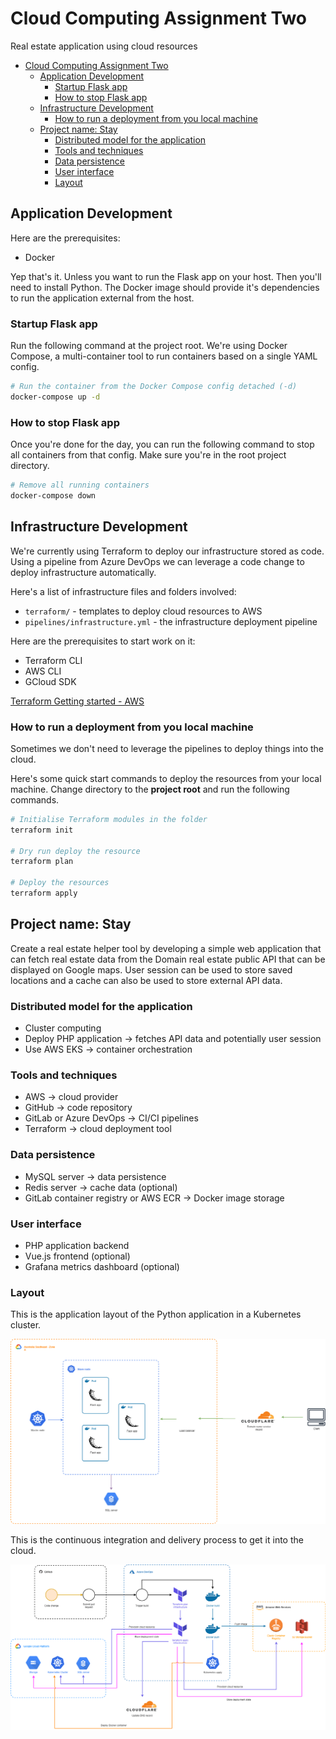 # Cloud Computing Assignment Two

Real estate application using cloud resources

- [Cloud Computing Assignment Two](#cloud-computing-assignment-two)
  - [Application Development](#application-development)
    - [Startup Flask app](#startup-flask-app)
    - [How to stop Flask app](#how-to-stop-flask-app)
  - [Infrastructure Development](#infrastructure-development)
    - [How to run a deployment from you local machine](#how-to-run-a-deployment-from-you-local-machine)
  - [Project name: Stay](#project-name-stay)
    - [Distributed model for the application](#distributed-model-for-the-application)
    - [Tools and techniques](#tools-and-techniques)
    - [Data persistence](#data-persistence)
    - [User interface](#user-interface)
    - [Layout](#layout)

## Application Development

Here are the prerequisites:

- Docker

Yep that's it. Unless you want to run the Flask app on your host. Then you'll need to install Python. The Docker image should provide it's dependencies to run the application external from the host.

### Startup Flask app

Run the following command at the project root. We're using Docker Compose, a multi-container tool to run containers based on a single YAML config.

```bash
# Run the container from the Docker Compose config detached (-d)
docker-compose up -d
```

### How to stop Flask app

Once you're done for the day, you can run the following command to stop all containers from that config. Make sure you're in the root project directory.

```bash
# Remove all running containers
docker-compose down
```

## Infrastructure Development

We're currently using Terraform to deploy our infrastructure stored as code. Using a pipeline from Azure DevOps we can leverage a code change to deploy infrastructure automatically.

Here's a list of infrastructure files and folders involved:

- `terraform/` - templates to deploy cloud resources to AWS
- `pipelines/infrastructure.yml` - the infrastructure deployment pipeline

Here are the prerequisites to start work on it:

- Terraform CLI
- AWS CLI
- GCloud SDK

[Terraform Getting started - AWS](https://learn.hashicorp.com/terraform/getting-started/install)

### How to run a deployment from you local machine

Sometimes we don't need to leverage the pipelines to deploy things into the cloud.

Here's some quick start commands to deploy the resources from your local machine. Change directory to the **project root** and run the following commands.

```bash
# Initialise Terraform modules in the folder
terraform init

# Dry run deploy the resource
terraform plan

# Deploy the resources
terraform apply
```

## Project name: Stay

Create a real estate helper tool by developing a simple web application that can fetch real estate data from the Domain real estate public API that can be displayed on Google maps. User session can be used to store saved locations and a cache can also be used to store external API data.

### Distributed model for the application

- Cluster computing
- Deploy PHP application -> fetches API data and potentially user session
- Use AWS EKS -> container orchestration

### Tools and techniques

- AWS -> cloud provider
- GitHub -> code repository
- GitLab or Azure DevOps -> CI/CI pipelines
- Terraform -> cloud deployment tool

### Data persistence

- MySQL server -> data persistence
- Redis server -> cache data (optional)
- GitLab container registry or AWS ECR -> Docker image storage

### User interface

- PHP application backend
- Vue.js frontend (optional)
- Grafana metrics dashboard (optional)

### Layout

This is the application layout of the Python application in a Kubernetes cluster.

![application](./images/cloud-computing-design-application.png)

This is the continuous integration and delivery process to get it into the cloud.

![ci-cd](./images/cloud-computing-design-ci-cd.png)